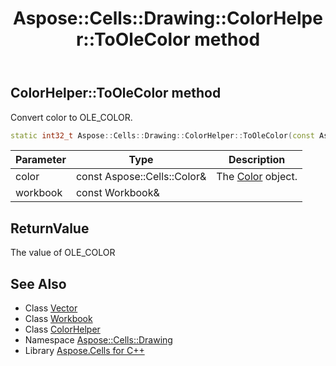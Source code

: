﻿---
title: Aspose::Cells::Drawing::ColorHelper::ToOleColor method
linktitle: ToOleColor
second_title: Aspose.Cells for C++ API Reference
description: 'Aspose::Cells::Drawing::ColorHelper::ToOleColor method. Convert color to OLE_COLOR in C++.'
type: docs
weight: 700
url: /cpp/aspose.cells.drawing/colorhelper/toolecolor/
---
## ColorHelper::ToOleColor method


Convert color to OLE_COLOR.

```cpp
static int32_t Aspose::Cells::Drawing::ColorHelper::ToOleColor(const Aspose::Cells::Color &color, const Workbook &workbook)
```


| Parameter | Type | Description |
| --- | --- | --- |
| color | const Aspose::Cells::Color\& | The [Color](../../../aspose.cells/color/) object. |
| workbook | const Workbook\& |  |

## ReturnValue

The value of OLE_COLOR

## See Also

* Class [Vector](../../../aspose.cells/vector/)
* Class [Workbook](../../../aspose.cells/workbook/)
* Class [ColorHelper](../)
* Namespace [Aspose::Cells::Drawing](../../)
* Library [Aspose.Cells for C++](../../../)
